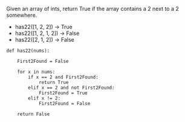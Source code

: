 Given an array of ints, return True if the array contains a 2 next to a 2 somewhere. 

* has22([1, 2, 2]) → True
* has22([1, 2, 1, 2]) → False
* has22([2, 1, 2]) → False

```
def has22(nums):
    
    First2Found = False
    
    for x in nums:
        if x == 2 and First2Found:
            return True
        elif x == 2 and not First2Found:
            First2Found = True
        elif x != 2:
            First2Found = False
    
    return False
```
